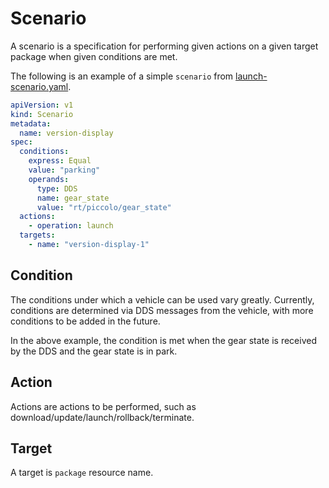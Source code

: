 <!--
SPDX-License-Identifier: Apache-2.0
-->

# Scenario

A scenario is a specification for performing given actions on a given target package when given conditions are met.

The following is an example of a simple `scenario` from [launch-scenario.yaml](/examples/res/scenarios/launch-scenario.yaml).

```yaml
apiVersion: v1
kind: Scenario
metadata:
  name: version-display
spec:
  conditions:
    express: Equal
    value: "parking"
    operands:
      type: DDS
      name: gear_state
      value: "rt/piccolo/gear_state"
  actions:
    - operation: launch
  targets:
    - name: "version-display-1"
```

## Condition

The conditions under which a vehicle can be used vary greatly. Currently, conditions are determined via DDS messages from the vehicle, with more conditions to be added in the future.

In the above example, the condition is met when the gear state is received by the DDS and the gear state is in park.

## Action

Actions are actions to be performed, such as download/update/launch/rollback/terminate.

## Target

A target is `package` resource name.
